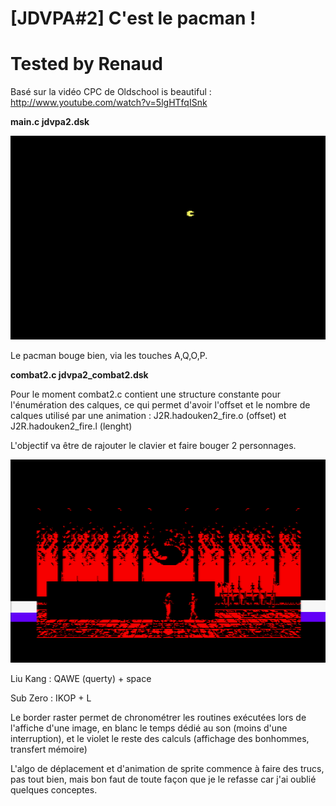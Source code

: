 # [JDVPA#2] C'est le pacman !
# Tested by Renaud

Basé sur la vidéo CPC de Oldschool is beautiful : http://www.youtube.com/watch?v=5lgHTfqISnk

__main.c jdvpa2.dsk__

![JDVPA2.dsk.png](JDVPA2.dsk.png)

Le pacman bouge bien, via les touches A,Q,O,P.

__combat2.c jdvpa2_combat2.dsk__

Pour le moment combat2.c contient une structure constante pour l'énumération des calques, ce qui permet d'avoir l'offset et le nombre de calques utilisé par une animation : J2R.hadouken2_fire.o (offset) et J2R.hadouken2_fire.l (lenght)

L'objectif va être de rajouter le clavier et faire bouger 2 personnages.

![JDVPA2_COMBAT2.dsk.png](JDVPA2_COMBAT2.dsk.png)

Liu Kang : QAWE (querty) + space

Sub Zero : IKOP + L

Le border raster permet de chronométrer les routines exécutées lors de l'affiche d'une image, en blanc le temps dédié au son (moins d'une interruption), et le violet le reste des calculs (affichage des bonhommes, transfert mémoire)

L'algo de déplacement et d'animation de sprite commence à faire des trucs, pas tout bien, mais bon faut de toute façon que je le refasse car j'ai oublié quelques conceptes.